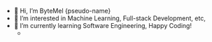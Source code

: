 - 👋 Hi, I’m ByteMel {pseudo-name}
- 👀 I’m interested in Machine Learning, Full-stack Development, etc,
- 🌱 I’m currently learning Software Engineering,
        Happy Coding!
  - <!---
ByteMel/ByteMel is a ✨ special ✨ repository because its `README.md` (this file) appears on your GitHub profile.
You can click the Preview link to take a look at your changes.
--->
